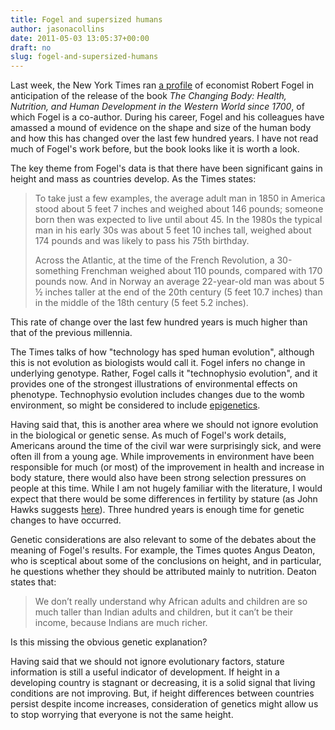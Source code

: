 ```yaml
---
title: Fogel and supersized humans
author: jasonacollins
date: 2011-05-03 13:05:37+00:00
draft: no
slug: fogel-and-supersized-humans
---
```


Last week, the New York Times ran [a profile](http://www.nytimes.com/2011/04/27/books/robert-w-fogel-investigates-human-evolution.html?_r=2&pagewanted=all) of economist Robert Fogel in anticipation of the release of the book *The Changing Body: Health, Nutrition, and Human Development in the Western World since 1700*, of which Fogel is a co-author. During his career, Fogel and his colleagues have amassed a mound of evidence on the shape and size of the human body and how this has changed over the last few hundred years. I have not read much of Fogel's work before, but the book looks like it is worth a look.

The key theme from Fogel's data is that there have been significant gains in height and mass as countries develop. As the Times states:

>To take just a few examples, the average adult man in 1850 in America  stood about 5 feet 7 inches and weighed about 146 pounds; someone born  then was expected to live until about 45. In the 1980s the typical man  in his early 30s was about 5 feet 10 inches tall, weighed about 174  pounds and was likely to pass his 75th birthday.
>
>Across the Atlantic, at the time of the French Revolution, a  30-something Frenchman weighed about 110 pounds, compared with 170  pounds now. And in Norway an average 22-year-old man was about 5 ½  inches taller at the end of the 20th century (5 feet 10.7 inches) than  in the middle of the 18th century (5 feet 5.2 inches).

This rate of change over the last few hundred years is much higher than that of the previous millennia.

The Times talks of how "technology has sped human evolution", although this is not evolution as biologists would call it. Fogel infers no change in underlying genotype. Rather, Fogel calls it "technophysio evolution", and it provides one of the strongest illustrations of environmental effects on phenotype. Technophysio evolution includes changes due to the womb environment, so might be considered to include [epigenetics](http://en.wikipedia.org/wiki/Epigenetics).

Having said that, this is another area where we should not ignore evolution in the biological or genetic sense. As much of Fogel's work details, Americans around the time of the civil war were surprisingly sick, and were often ill from a young age. While improvements in environment have been responsible for much (or most) of the improvement in health and increase in body stature, there would also have been strong selection pressures on people at this time. While I am not hugely familiar with the literature, I would expect that there would be some differences in fertility by stature (as John Hawks suggests [here](http://johnhawks.net/node/15448)). Three hundred years is enough time for genetic changes to have occurred.

Genetic considerations are also relevant to some of the debates about the meaning of Fogel's results. For example, the Times quotes Angus Deaton, who is sceptical about some of the conclusions on height, and in particular, he questions whether they should be attributed mainly to nutrition. Deaton states that:

>We don’t really understand why African adults and children are so much  taller than Indian adults and children, but it can’t be their income,  because Indians are much richer.

Is this missing the obvious genetic explanation?

Having said that we should not ignore evolutionary factors, stature information is still a useful indicator of development. If height in a developing country is stagnant or decreasing, it is a solid signal that living conditions are not improving. But, if height differences between countries persist despite income increases, consideration of genetics might allow us to stop worrying that everyone is not the same height.
